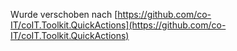 Wurde verschoben nach [https://github.com/co-IT/coIT.Toolkit.QuickActions](https://github.com/co-IT/coIT.Toolkit.QuickActions)